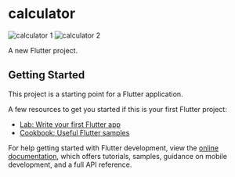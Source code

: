 # calculator
![calculator 1](https://github.com/chandipriya228/caluculatorapp/assets/142013495/f96c8df0-57e7-4962-af49-ad8d22826875)
![calculator 2](https://github.com/chandipriya228/caluculatorapp/assets/142013495/81e8aebb-05b4-4aa2-9ef1-77b4a41e8c3f)

A new Flutter project.

## Getting Started

This project is a starting point for a Flutter application.

A few resources to get you started if this is your first Flutter project:

- [Lab: Write your first Flutter app](https://docs.flutter.dev/get-started/codelab)
- [Cookbook: Useful Flutter samples](https://docs.flutter.dev/cookbook)

For help getting started with Flutter development, view the
[online documentation](https://docs.flutter.dev/), which offers tutorials,
samples, guidance on mobile development, and a full API reference.

